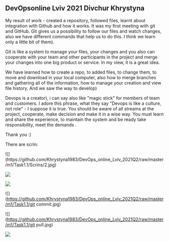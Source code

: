 <h2>DevOpsonline Lviv 2021 Divchur Khrystyna</h2>
 <p> My result of work - created a repository, followed files, learnt about integration with Github and  how it works. It was my first meeting with git and GitHub. Git gives us a possibility to follow our files and watch changes, also we have different commands that help us to do this.  I think we learn only a little bit of them).</p>
 <p> Git is like a system to manage your files, your changes and you also can cooperate with your team and other participants in the project and merge your changes into one big product or service. In my view, it is a great idea.</p>
  <p> We have learned how to create a repo, to added files, to change them, to move and download in your local computer, also how to merge branches and gathering all of the information, how to manage your creation and view file history. And we saw the way to  develop)</p>
  <p>  Devops  is a creator), i can say also like "magic stick" for members of team and customers.  I adore this phrase, what they say "Devops is like a culture, not role" - I suppose it is true. You should be aware of all streams at the project, cooperate, make decision and make it in a wise way. You must learn and share the experience, to maintain the system and be ready take responsibility, meet the demands .</p>
  <p>  Thank you :)</p>
  
  <p> There are scrin:</p>
![](https://github.com/Khrystyna1983/DevOps_online_Lviv_2021Q2/raw/master/m1/Task1.1/Scrins/2.jpg)

![](https://github.com/Khrystyna1983/DevOps_online_Lviv_2021Q2/raw/master/m1/Task1.1/Scrins/5.jpg)

![](https://github.com/Khrystyna1983/DevOps_online_Lviv_2021Q2/raw/master/m1/Task1.1/Scrins/Screenshot_2.jpg)

![](https://github.com/Khrystyna1983/DevOps_online_Lviv_2021Q2/raw/master/m1/Task1.1/git commit.jpg)

![](https://github.com/Khrystyna1983/DevOps_online_Lviv_2021Q2/raw/master/m1/Task1.1/git pull.jpg)

![](https://github.com/Khrystyna1983/DevOps_online_Lviv_2021Q2/raw/master/m1/Task1.1/Scrins/mkdir.jpg)


